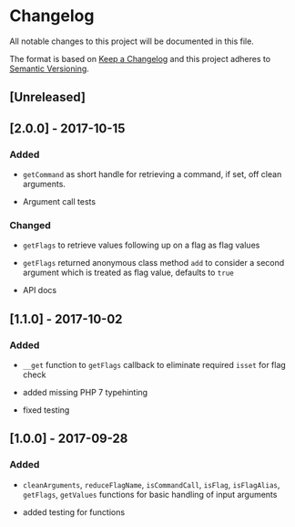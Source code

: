 # Changelog
All notable changes to this project will be documented in this file.

The format is based on [Keep a Changelog](http://keepachangelog.com/en/1.0.0/)
and this project adheres to [Semantic Versioning](http://semver.org/spec/v2.0.0.html).

## [Unreleased]

## [2.0.0] - 2017-10-15
### Added

* `getCommand` as short handle for retrieving a command, if set, off clean arguments.

* Argument call tests

### Changed

* `getFlags` to retrieve values following up on a flag as flag values

* `getFlags` returned anonymous class method `add` to consider a second argument which is treated as flag value,
defaults to `true`

* API docs

## [1.1.0] - 2017-10-02
### Added

* `__get` function to `getFlags` callback to eliminate required `isset` for flag check

* added missing PHP 7 typehinting

* fixed testing

## [1.0.0] - 2017-09-28
### Added

* `cleanArguments`, `reduceFlagName`, `isCommandCall`, `isFlag`, `isFlagAlias`, `getFlags`, `getValues` functions for basic handling of input arguments

* added testing for functions

 
